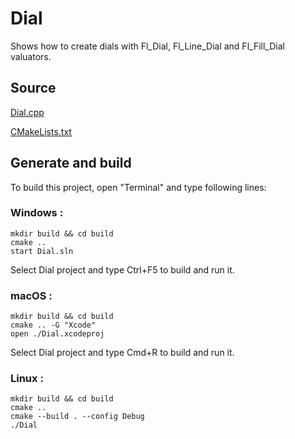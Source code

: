 # Dial

Shows how to create dials with Fl_Dial, Fl_Line_Dial and Fl_Fill_Dial valuators.

## Source

[Dial.cpp](Dial.cpp)

[CMakeLists.txt](CMakeLists.txt)

## Generate and build

To build this project, open "Terminal" and type following lines:

### Windows :

``` shell
mkdir build && cd build
cmake .. 
start Dial.sln
```

Select Dial project and type Ctrl+F5 to build and run it.

### macOS :

``` shell
mkdir build && cd build
cmake .. -G "Xcode"
open ./Dial.xcodeproj
```

Select Dial project and type Cmd+R to build and run it.

### Linux :

``` shell
mkdir build && cd build
cmake .. 
cmake --build . --config Debug
./Dial
```
